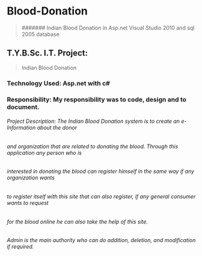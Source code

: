 # Blood-Donation
>####### Indian Blood Donation in Asp.net Visual Studio 2010 and sql 2005 database

## T.Y.B.Sc. I.T. Project:
>Indian Blood Donation

### Technology Used: Asp.net with c#

### Responsibility: My responsibility was to code, design and to document.

###### Project Description: The Indian Blood Donation system is to create an e-Information about the donor 
###### and organization that are related to donating the blood. Through this application any person who is 
###### interested in donating the blood can register himself in the same way if any organization wants 
###### to register itself with this site that can also register, if any general consumer wants to request 
###### for the blood online he can also take the help of this site.
###### Admin is the main authority who can do addition, deletion, and modification if required.
